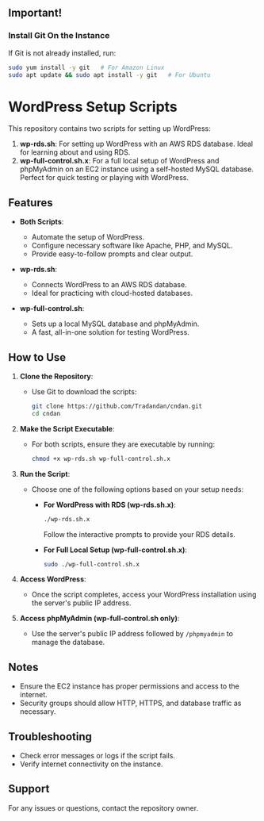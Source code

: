 ## **Important!**
### **Install Git On the Instance**
If Git is not already installed, run:
```bash
sudo yum install -y git   # For Amazon Linux
sudo apt update && sudo apt install -y git   # For Ubuntu
```

# WordPress Setup Scripts

This repository contains two scripts for setting up WordPress:

1. **wp-rds.sh**: For setting up WordPress with an AWS RDS database. Ideal for learning about and using RDS.
2. **wp-full-control.sh.x**: For a full local setup of WordPress and phpMyAdmin on an EC2 instance using a self-hosted MySQL database. Perfect for quick testing or playing with WordPress.

## Features
- **Both Scripts**:
  - Automate the setup of WordPress.
  - Configure necessary software like Apache, PHP, and MySQL.
  - Provide easy-to-follow prompts and clear output.
  
- **wp-rds.sh**:
  - Connects WordPress to an AWS RDS database.
  - Ideal for practicing with cloud-hosted databases.

- **wp-full-control.sh**:
  - Sets up a local MySQL database and phpMyAdmin.
  - A fast, all-in-one solution for testing WordPress.

## How to Use
1. **Clone the Repository**:
   - Use Git to download the scripts:
     ```bash
     git clone https://github.com/Tradandan/cndan.git
     cd cndan
     ```

2. **Make the Script Executable**:
   - For both scripts, ensure they are executable by running:
     ```bash
     chmod +x wp-rds.sh wp-full-control.sh.x
     ```

3. **Run the Script**:
   - Choose one of the following options based on your setup needs:
     - **For WordPress with RDS (wp-rds.sh.x)**:
       ```bash
       ./wp-rds.sh.x
       ```
       Follow the interactive prompts to provide your RDS details.

     - **For Full Local Setup (wp-full-control.sh.x)**:
       ```bash
       sudo ./wp-full-control.sh.x
       ```

4. **Access WordPress**:
   - Once the script completes, access your WordPress installation using the server's public IP address.

5. **Access phpMyAdmin (wp-full-control.sh only)**:
   - Use the server's public IP address followed by `/phpmyadmin` to manage the database.

## Notes
- Ensure the EC2 instance has proper permissions and access to the internet.
- Security groups should allow HTTP, HTTPS, and database traffic as necessary.

## Troubleshooting
- Check error messages or logs if the script fails.
- Verify internet connectivity on the instance.

## Support
For any issues or questions, contact the repository owner.

